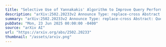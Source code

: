 ```yaml
---
title: "Selective Use of Yannakakis' Algorithm to Improve Query Performance: Machine Learning to the Rescue"
description: "arXiv:2502.20233v2 Announce Type: replace-cross Abstract: Query optimization has played a central role in database research for decades. However, more often than not, the proposed optimization techniques lead to a performance improvement in some, but not in all, situations. Therefore, we urgently need a methodology for designing a decision procedure that decides for a given query whether the optimization technique should be applied or not. In this work, we propose such a methodology with a focus on Yannakakis-style query evaluation as our optimization technique of interest. More specifically, we formulate this decision problem as an algorithm selection problem and we present a Machine Learning based approach for its solution. Empirical results with several benchmarks on a variety of database systems show that our approach indeed leads to a statistically significant performance improvement."
summary: "arXiv:2502.20233v2 Announce Type: replace-cross Abstract: Query optimization has played a central role in database research for decades. However, more often than not, the proposed optimization techniques lead to a performance improvement in some, but not in all, situations. Therefore, we urgently need a methodology for designing a decision procedure that decides for a given query whether the optimization technique should be applied or not. In this work, we propose such a methodology with a focus on Yannakakis-style query evaluation as our optimization technique of interest. More specifically, we formulate this decision problem as an algorithm selection problem and we present a Machine Learning based approach for its solution. Empirical results with several benchmarks on a variety of database systems show that our approach indeed leads to a statistically significant performance improvement."
pubDate: "Mon, 23 Jun 2025 00:00:00 -0400"
source: "arXiv AI"
url: "https://arxiv.org/abs/2502.20233"
thumbnail: "/assets/arxiv.png"
---
```


